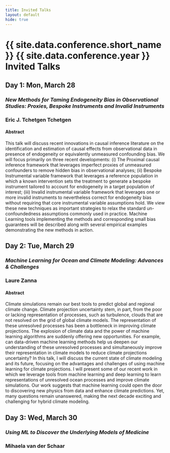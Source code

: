 ```yaml
---
title: Invited Talks
layout: default
hide: true
---
```


# {{ site.data.conference.short_name }} {{ site.data.conference.year }} Invited Talks 



## Day 1: Mon, March 28 

### _New Methods for Taming Endogeneity Bias in Observational Studies: Proxies, Bespoke Instruments and Invalid Instruments_ 

### Eric J. Tchetgen Tchetgen 

#### Abstract 

This talk will discuss recent innovations in causal inference literature on the
identification and estimation of causal effects from observational data in
presence of endogeneity or equivalently unmeasured confounding bias. We will
focus primarily on three recent developments: (i) The Proximal causal inference
framework that leverages imperfect proxies of unmeasured confounders to remove
hidden bias in observational analyses; (ii) Bespoke Instrumental variable
framework that leverages  a reference population in which a known intervention
sets the treatment to generate a bespoke instrument tailored to account for
endogeneity in a target population of interest; (iii)  Invalid instrumental
variable framework that leverages one or more invalid instruments to
nevertheless correct for endogeneity bias without requiring that core
instrumental variable assumptions hold.  We view these new techniques as
important strategies to relax the standard un-confoundedness assumptions
commonly used in practice.  Machine Learning tools implementing the methods and
corresponding small bias guarantees will be described along with several
empirical examples demonstrating the new methods in action.


## Day 2: Tue, March 29 


### _Machine Learning for Ocean and Climate Modeling: Advances & Challenges_ 


### Laure Zanna 

#### Abstract 

Climate simulations remain our best tools to predict global and regional
climate change. Climate projection uncertainty stem, in part, from the poor or
lacking representation of processes, such as turbulence, clouds that are not
resolved on the grid of global climate models. The representation of these
unresolved processes has been a bottleneck in improving climate projections.
The explosion of climate data and the power of machine learning algorithms are
suddenly offering new opportunities. For example, can data-driven machine
learning methods help us deepen our understanding of these unresolved processes
and simultaneously improve their representation in climate models to reduce
climate projections uncertainty?  In this talk, I will discuss the current
state of climate modeling and its future, focusing on the advantages and
challenges of using machine learning for climate projections. I will present
some of our recent work in which we leverage tools from machine learning and
deep learning to learn representations of unresolved ocean processes and
improve climate simulations. Our work suggests that machine learning could open
the door to discovering new physics from data and enhance climate predictions.
Yet, many questions remain unanswered, making the next decade exciting and
challenging for hybrid climate modeling.

## Day 3: Wed, March 30 

### _Using ML to Discover the Underlying Models of Medicine_
### Mihaela van der Schaar 
